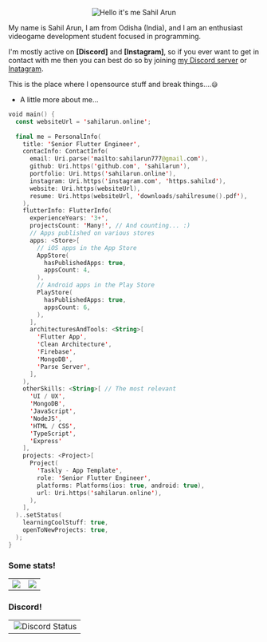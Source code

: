<p align="center">
<img src="https://readme-typing-svg.demolab.com?font=Poppins&pause=1000&duration=4000&color=130F41&center=true&width=435&repeat=false&lines=%22Hello+there!+%F0%9F%91%8B%F0%9F%8F%BB%22;%22I'm+Sahil Arun!%22;%22Welcome+to+my+profile!%22" alt="Hello it's me Sahil Arun" />

My name is Sahil Arun, I am from Odisha (India), and I am an enthusiast videogame development student focused in programming.

I'm mostly active on **[Discord]** and **[Instagram]**, so if you ever want to get in
contact with me then you can best do so by joining [my Discord server](https://discord.gg/nxtop) or
[Inatagram](https://instagram.com/https.sahilxd).

This is the place where I opensource stuff and break things....`😅`

- A little more about me...
```kotlin
void main() {
  const websiteUrl = 'sahilarun.online';
  
  final me = PersonalInfo(
    title: 'Senior Flutter Engineer',
    contacInfo: ContactInfo(
      email: Uri.parse('mailto:sahilarun777@gmail.com'),
      github: Uri.https('github.com', 'sahilarun'),
      portfolio: Uri.https('sahilarun.online'),
      instagram: Uri.https('instagram.com', 'https.sahilxd'),
      website: Uri.https(websiteUrl),
      resume: Uri.https(websiteUrl, 'downloads/sahilresume().pdf'),
    ),
    flutterInfo: FlutterInfo(
      experienceYears: '3+',
      projectsCount: 'Many!', // And counting... :)
      // Apps published on various stores
      apps: <Store>[
        // iOS apps in the App Store
        AppStore(
          hasPublishedApps: true,
          appsCount: 4,
        ),
        // Android apps in the Play Store
        PlayStore(
          hasPublishedApps: true,
          appsCount: 6,
        ),
      ],
      architecturesAndTools: <String>[
        'Flutter App',
        'Clean Architecture',
        'Firebase',
        'MongoDB',
        'Parse Server',
      ],
    ),
    otherSkills: <String>[ // The most relevant
      'UI / UX',
      'MongoDB',
      'JavaScript',
      'NodeJS',
      'HTML / CSS',
      'TypeScript',
      'Express'
    ],
    projects: <Project>[
      Project(
        'Taskly - App Template',
        role: 'Senior Flutter Engineer',
        platforms: Platforms(ios: true, android: true),
        url: Uri.https('sahilarun.online'),
      ),
    ],
  )..setStatus(
    learningCoolStuff: true,
    openToNewProjects: true,
  );
}
```

### Some stats!
<table>
  <tr>
    <td align="center" style="padding=0;width=50%;">
      <img align="center" style="padding=0;" src="https://github-readme-stats.vercel.app/api?username=sahilarun&include_all_commits=true&count_private=true&show_icons=true&line_height=20&title_color=7A7ADB&icon_color=2234AE&text_color=D3D3D3&bg_color=0,000000,130F40" />
    </td>
    <td align="center" style="padding=0;width=50%;">
      <img align="center" style="padding=0;" src="https://github-readme-stats.vercel.app/api/top-langs?username=sahilarun&show_icons=true&locale=en&layout=compact&line_height=20&title_color=7A7ADB&icon_color=2234AE&text_color=D3D3D3&bg_color=0,000000,130F40" />
    </td>
  </tr>
</table>

### Discord!
<table>
    <td align="right" style="padding=0;width=50%;">
  <a href="https://discord.com/users/972757228463489054" target="_blank">
	<img align="right" alt="Discord Status" src="https://lanyard.cnrad.dev/api/972757228463489054?bg=0,000000,130F40&showDisplayName=true&hideBadges=true&idleMessage=Probably%20doing%20something%20else...&borderRadius=5px">
   </a>
    </td>
</table>
